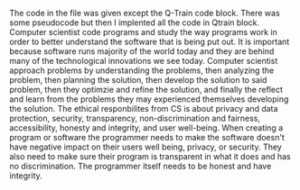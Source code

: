 The code in the file was given except the Q-Train code block. There was some pseudocode but then I implented all the code in Qtrain block. 
Computer scientist code programs and study the way programs work in order to better understand the software that is being put out. It is important because software runs majority of the world today and they are behind many of the technological innovations we see today. Computer scientist approach problems by understanding the problems, then analyzing the problem, then planning the solution, then develop the solution to said problem, then they optimzie and refine the solution, and finally the reflect and learn from the problems they may experienced themselves developing the solution. The ethical responbilites from CS is about privacy and data protection, security, transparency, non-discrimination and fairness, accessibility, honesty and integrity, and user well-being. When creating a program or software the programmer needs to make the software doesn't have negative impact on their users well being, privacy, or security. They also need to make sure their program is transparent in what it does and has no discrimination. The programmer itself needs to be honest and have integrity. 
